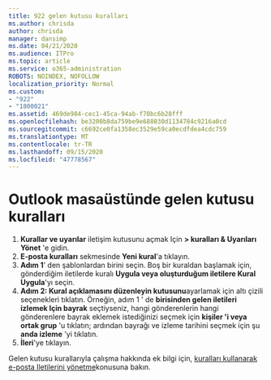 ```yaml
---
title: 922 gelen kutusu kuralları
ms.author: chrisda
author: chrisda
manager: dansimp
ms.date: 04/21/2020
ms.audience: ITPro
ms.topic: article
ms.service: o365-administration
ROBOTS: NOINDEX, NOFOLLOW
localization_priority: Normal
ms.custom:
- "922"
- "1800021"
ms.assetid: 469de984-cec1-45ca-94ab-f70bc6b28fff
ms.openlocfilehash: be3200b8da759be9e688030d1134784c9216a0cd
ms.sourcegitcommit: c6692ce0fa1358ec3529e59ca0ecdfdea4cdc759
ms.translationtype: MT
ms.contentlocale: tr-TR
ms.lasthandoff: 09/15/2020
ms.locfileid: "47778567"
---
```

# <a name="inbox-rules-in-outlook-desktop"></a>Outlook masaüstünde gelen kutusu kuralları

1. **Kurallar ve uyarılar** iletişim kutusunu açmak Için **> kuralları & Uyarıları Yönet** 'e gidin.
2. **E-posta kuralları** sekmesinde **Yeni kural**'a tıklayın.
3. **Adım 1**' den şablonlardan birini seçin. Boş bir kuraldan başlamak için, gönderdiğim iletilerde kuralı **Uygula veya oluşturduğum iletilere Kural Uygula**'yı seçin.
4. **Adım 2: Kural açıklamasını düzenleyin kutusunu**ayarlamak için altı çizili seçenekleri tıklatın. Örneğin, adım 1 ' de **birisinden gelen iletileri izlemek Için bayrak** seçtiyseniz, hangi gönderenlerin hangi gönderenlere bayrak eklemek istediğinizi seçmek için **kişiler 'i veya ortak grup** 'u tıklatın; ardından bayrağı ve izleme tarihini seçmek için şu **anda izleme** 'yi tıklatın.
5. **İleri**'ye tıklayın.

Gelen kutusu kurallarıyla çalışma hakkında ek bilgi için, [kuralları kullanarak e-posta Iletilerini yönetme](https://support.office.com/article/manage-email-messages-by-using-rules-c24f5dea-9465-4df4-ad17-a50704d66c59)konusuna bakın.
